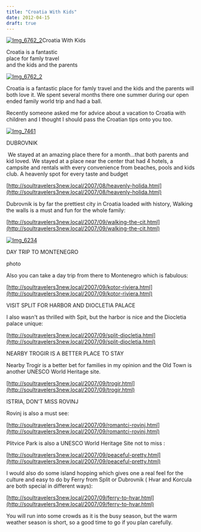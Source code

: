 ```yaml
---
title: "Croatia With Kids"
date: 2012-04-15
draft: true
---
```


[![Img_6762_2](https://soultravelers3.typepad.com/.a/6a00e5502a95078833016304c84deb970d-200wi "Img_6762_2")](http://soultravelers3.typepad.com/.a/6a00e5502a95078833016304c84deb970d-pi)Croatia With Kids  
  
Croatia is a fantastic  
place for famly travel  
and the kids and the parents  
  
  
  
  
  
  
  

<!--more-->

[![Img_6762_2](http://soultravelers3.typepad.com/.a/6a00e5502a95078833016304c84f0c970d-800wi "Img_6762_2")](http://soultravelers3.typepad.com/.a/6a00e5502a95078833016304c84f0c970d-pi)  
  
  

Croatia is a fantastic place for famly travel and the kids and the parents will both love it. We spent several months there one summer during our open ended family world trip and had a ball.  
  
Recently someone asked me for advice about a vacation to Croatia with children and I thought I should pass the Croatian tips onto you too.  
  
[](http://soultravelers3.typepad.com/.a/6a00e5502a95078833016304c8ade9970d-pi)[![Img_7461](http://soultravelers3.typepad.com/.a/6a00e5502a95078833016765bc10a7970b-800wi "Img_7461")](http://soultravelers3.typepad.com/.a/6a00e5502a95078833016765bc10a7970b-pi)  
  
  
  
DUBROVNIK

 We stayed at an amazing place there for a month...that both parents and kid loved. We stayed at a place near the center that had 4 hotels, a campsite and rentals with every convenience from beaches, pools and kids club. A heavenly spot for every taste and budget  
  
[http://soultravelers3new.local/2007/08/heavenly-holida.html](http://soultravelers3new.local/2007/08/heavenly-holida.html)  
  
Dubrovnik is by far the prettiest city in Croatia loaded with history, Walking the walls is a must and fun for the whole family:  
  
[http://soultravelers3new.local/2007/09/walking-the-cit.html](http://soultravelers3new.local/2007/09/walking-the-cit.html)  
  
[![Img_6234](http://soultravelers3.typepad.com/.a/6a00e5502a95078833016765bc16c1970b-800wi "Img_6234")](http://soultravelers3.typepad.com/.a/6a00e5502a95078833016765bc16c1970b-pi)  
  
  
DAY TRIP TO MONTENEGRO  
  
photo  
  
Also you can take a day trip from there to Montenegro which is fabulous:  
  
[http://soultravelers3new.local/2007/09/kotor-riviera.html](http://soultravelers3new.local/2007/09/kotor-riviera.html)  
  
VISIT SPLIT FOR HARBOR AND DIOCLETIA PALACE  
  
I also wasn't as thrilled with Spit, but the harbor is nice and the Diocletia palace unique:  
  
[http://soultravelers3new.local/2007/09/split-diocletia.html](http://soultravelers3new.local/2007/09/split-diocletia.html)  
  
NEARBY TROGIR IS A BETTER PLACE TO STAY  
  
Nearby Trogir is a better bet for families in my opinion and the Old Town is another UNESCO World Heritage site.  
  
[http://soultravelers3new.local/2007/09/trogir.html](http://soultravelers3new.local/2007/09/trogir.html)  
  
ISTRIA, DON'T MISS ROVINJ  
  
Rovinj is also a must see:  
  
[http://soultravelers3new.local/2007/09/romantci-rovinj.html](http://soultravelers3new.local/2007/09/romantci-rovinj.html)  
  
  
  
Plitvice Park is also a UNESCO World Heritage Site not to miss :  
  
[http://soultravelers3new.local/2007/09/peaceful-pretty.html](http://soultravelers3new.local/2007/09/peaceful-pretty.html)  
  
I would also do some island hopping which gives one a real feel for the culture and easy to do by Ferry from Split or Dubrovnik ( Hvar and Korcula are both special in different ways):  
  
[http://soultravelers3new.local/2007/09/ferry-to-hvar.html](http://soultravelers3new.local/2007/09/ferry-to-hvar.html)  
  
You will run into some crowds as it is the busy season, but the warm weather season is short, so a good time to go if you plan carefully.
